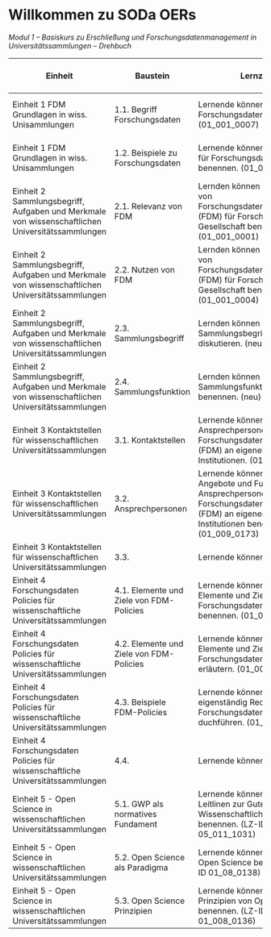 <!--

author: Canan Hastik  und Rebekka Reichert
email:    
version:  v1
language: DE

icon:     https://raw.githubusercontent.com/chastik/Beratung_Dateityp_Bild/refs/heads/main/SODa-Logo_full.svg
link:     https://raw.githubusercontent.com/chastik/Beratung/refs/heads/main/soda.css

comment:  WissKi SODA OERs

-->

# Willkommen zu SODa OERs 

*Modul 1 – Basiskurs zu Erschließung und Forschungsdatenmanagement in Universitätssammlungen – Drehbuch*



| Einheit          | Baustein         | Lernziel         | Inhaltliches Ziel | Didaktische Methode (Arbeitsform)   | Dauer        | Schritt       | Regieanweisung | Materialien   |
| ------------     | ------------     | ------------     | ------------      | ------------ | ------------  |  ------------  | ------------  |  ------------  |
| Einheit 1 FDM Grundlagen in wiss. Unisammlungen    | 1.1. Begriff Forschungsdaten        |Lernende können den Begriff Forschungsdaten erläutern . (01\_001\_0007)| TN können den Begriff Forschungsdaten erläutern.| Folien | ca. Minuten   |  TN hören zu (einatmen)    |  WL stellt wesentliche Definitionen vor. | Folien vorbereiten    | 
| Einheit 1 FDM Grundlagen in wiss. Unisammlungen    | 1.2. Beispiele zu Forschungsdaten        |Lernende können Beispiele für Forschungsdaten benennen. (01_001_0008)| TN können den Begriff Forschungsdaten erläutern.| Umfrage (Mentimeter)  | ca. Minuten   |  TN agieren (ausatmen)    |  WL präsentiert die Umfrage| Mentimeterumfrage vorbereiten    | 
| Einheit 2 Sammlungsbegriff, Aufgaben und Merkmale von wissenschaftlichen Universitätssammlungen   | 2.1. Relevanz von FDM       |Lernden können die Relevanz von Forschungsdatenmanagement (FDM) für Forschung und Gesellschaft benennen. (01_001_0001)| TN können Relevanz von FDM benennen.| Folien | ca. Minuten   |  TN hören zu (einatmen)     |  WL stellt wesentliche Aspekte vor.| Folien vorbereiten    | 
| Einheit 2 Sammlungsbegriff, Aufgaben und Merkmale von wissenschaftlichen Universitätssammlungen   | 2.2. Nutzen von FDM       | Lernden können den Nutzen von Forschungsdatenmanagement (FDM) für Forschung und Gesellschaft benennen. (01_001_0004)| TN können Nutzen von FDM benennen.| Folien | ca. Minuten   |  TN hören zu (einatmen)     |  WL stellt wesentliche Aspekte vor.| Folien vorbereiten    | 
| Einheit 2 Sammlungsbegriff, Aufgaben und Merkmale von wissenschaftlichen Universitätssammlungen   | 2.3. Sammlungsbegriff     |Lernden können den Sammlungsbegriff diskutieren. (neu)| TN diskutieren Sammlungsbegriff| Umfrage (Mentimeter) | ca. Minuten   |  TN agieren (ausatmen)     |  WL präsentiert Umfrage.| Mentimeterumfrage vorbereiten    | 
| Einheit 2 Sammlungsbegriff, Aufgaben und Merkmale von wissenschaftlichen Universitätssammlungen   | 2.4. Sammlungsfunktion   |Lernden können wesentliche Sammlungsfunktionen benennen. (neu)| TN lernen wesentliche Sammlungsfunktionen | Folien | ca. Minuten   |  TN hören zu (einatmen)     |  WL stellt wesentliche Funktionen einer Sammlung vor.| Folien vorbereiten    | 
| Einheit 3 Kontaktstellen für wissenschaftlichen Universitätssammlungen  | 3.1. Kontaktstellen   |  Lernende können Ansprechpersonen zum Forschungsdatenmanagement (FDM) an eigenen Institutionen. (01_009_0172)| TN lernen Kontaktstellen kennen. | Folien | ca. Minuten   |  TN hören zu (einatmen)     |  WL stellt wesentliche Kontakstellen vor.| Folien vorbereiten    | 
| Einheit 3 Kontaktstellen für wissenschaftlichen Universitätssammlungen  | 3.2. Ansprechpersonen   | Lernende können die Angebote und Funktionen von Ansprechpersonen zum Forschungsdatenmanagement (FDM) an eigenen Institutionen benennen. (01_009_0173)| TN lernen Ansprechpersonen und Funktionen kennen. | Folien | ca. Minuten   |  TN hören zu (einatmen)     |  WL stellt vor.| Folien vorbereiten    | 
| Einheit 3 Kontaktstellen für wissenschaftlichen Universitätssammlungen  | 3.3.    | Lernende können... (neu)| TN ... | Folien | ca. Minuten   |  TN hören zu (einatmen)     |  WL stellt vor.| Folien vorbereiten    | 
| Einheit 4 Forschungsdaten Policies für wissenschaftliche Universitätssammlungen | 4.1. Elemente und Ziele von FDM-Policies   | Lernende können die Elemente und Ziele von Forschungsdaten-Policies benennen. (01_004_0058)| TN lernen wesentliche Elemente und Ziele von FDM-Policies kennen. | Folien | ca. Minuten   |  TN hören zu (einatmen)     |  WL stellt vor.| Folien vorbereiten |  
| Einheit 4 Forschungsdaten Policies für wissenschaftliche Universitätssammlungen | 4.2. Elemente und Ziele von FDM-Policies   |  Lernende können die Elemente und Ziele von Forschungsdaten-Policies erläutern. (01_004_0059)| TN lernen wesentliche Elemente und Ziele von FDM-Policies kennen. | Memory | ca. Minuten   |  TN agieren (ausatmen)     |  WL aktiviert Aufgabe.| Memory mit Erläuterungen zu Zielen oder Elementen vorbereiten | 
| Einheit 4 Forschungsdaten Policies für wissenschaftliche Universitätssammlungen | 4.3. Beispiele FDM-Policies   | Lernende können eigenständig Recherchen zu Forschungsdaten-Policies duchführen. (01_004_0068)| TN lernen FDM-Policies kennen. | Recherche | ca. Minuten   |  TN agieren (ausatmen)     |  WL leitet Recherche an. | Aufgabe mit Quellen vorbereiten |  
| Einheit 4 Forschungsdaten Policies für wissenschaftliche Universitätssammlungen | 4.4.   | Lernende können .... ()| TN ... | ... | ca. Minuten   |  TN ... (ein/ausatmen)     |  WL ... | ...|  
| Einheit 5 - Open Science in wissenschaftlichen Universitätssammlungen | 5.1. GWP als normatives Fundament | Lernende können Kodizes und Leitlinen zur Guten Wissenschaftlichen Praxis benennen. (LZ-ID 05_011_1031)| TN lernen Leitlinien der GWP kennen. | Folien | ca. Minuten   |  TN hören zu (einatmen)     |  WL referiert. | Folien vorbereiten | 
| Einheit 5 - Open Science in wissenschaftlichen Universitätssammlungen | 5.2. Open Science als Paradigma | Lernende können Ziele von Open Science benennen. (LZ-ID 01_08_0138)| TN lernen Ziele von Open Science kennen. | Umfrage mit Ergänzung | ca. Minuten   |  TN interagieren (ausatmen)     |  WL präsentiert Umfrage und Ergebnis. | Mentimeterumfrage und Ergebnis vorbereiten | 
| Einheit 5 - Open Science in wissenschaftlichen Universitätssammlungen | 5.3. Open Science Prinzipien | Lernende können die Prinzipien von Open Science benennen. (LZ-ID 01_008_0136)| TN lernen  Open Science Prinzipien kennen. |Arbeiten aus dem Miroboard | ca. Minuten   |  TN interagieren (ausatmen)     |  WL präsentiert Miroboard und Aufgabe. | Miroboard und ggf. Input vorbereiten | 

